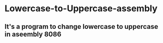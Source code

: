 # Lowercase-to-Uppercase-assembly
## It's a program to change lowercase to uppercase in aseembly 8086
